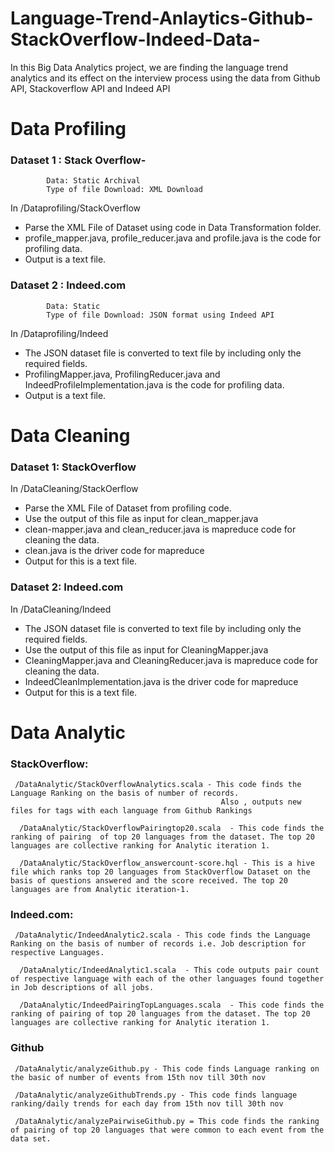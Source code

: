 # Language-Trend-Anlaytics-Github-StackOverflow-Indeed-Data-
In this Big Data Analytics project, we are finding the language trend analytics and its effect on the interview process using the data from Github API, Stackoverflow API and Indeed API

# Data Profiling
### Dataset 1 :  Stack Overflow-
            
            Data: Static Archival
            Type of file Download: XML Download

In /Dataprofiling/StackOverflow  
* Parse the XML File of Dataset using code in Data Transformation folder.
* profile_mapper.java, profile_reducer.java and profile.java is the code for profiling data.
* Output is a text file.

### Dataset 2 : Indeed.com
            
            Data: Static
            Type of file Download: JSON format using Indeed API
            
In /Dataprofiling/Indeed  
* The JSON dataset file is converted to text file by including only the required fields.
* ProfilingMapper.java, ProfilingReducer.java and IndeedProfileImplementation.java is the code for profiling data.
* Output is a text file.

# Data Cleaning
### Dataset 1: StackOverflow

In /DataCleaning/StackOerflow
*  Parse the XML File of Dataset from profiling code.
*  Use the output of this file as input for clean_mapper.java
*  clean-mapper.java and clean_reducer.java is mapreduce code for cleaning the data.
*  clean.java is the driver code for mapreduce
*  Output for this is a text file.

### Dataset 2: Indeed.com

In /DataCleaning/Indeed
*  The JSON dataset file is converted to text file by including only the required fields.
*  Use the output of this file as input for CleaningMapper.java
*  CleaningMapper.java and CleaningReducer.java is mapreduce code for cleaning the data.
*  IndeedCleanImplementation.java is the driver code for mapreduce
*  Output for this is a text file.

# Data Analytic
### StackOverflow: 
     
     /DataAnalytic/StackOverflowAnalytics.scala - This code finds the Language Ranking on the basis of number of records.
                                                   Also , outputs new files for tags with each language from Github Rankings
                                                   
      /DataAnalytic/StackOverflowPairingtop20.scala  - This code finds the ranking of pairing  of top 20 languages from the dataset. The top 20 languages are collective ranking for Analytic iteration 1.
      
      /DataAnalytic/StackOverflow_answercount-score.hql - This is a hive file which ranks top 20 languages from StackOverflow Dataset on the basis of questions answered and the score received. The top 20 languages are from Analytic iteration-1.
      
### Indeed.com: 
     
     /DataAnalytic/IndeedAnalytic2.scala - This code finds the Language Ranking on the basis of number of records i.e. Job description for respective Languages.
                                                   
      /DataAnalytic/IndeedAnalytic1.scala  - This code outputs pair count of respective language with each of the other languages found together in Job descriptions of all jobs.
      
      /DataAnalytic/IndeedPairingTopLanguages.scala  - This code finds the ranking of pairing of top 20 languages from the dataset. The top 20 languages are collective ranking for Analytic iteration 1.
      
### Github

     /DataAnalytic/analyzeGithub.py - This code finds Language ranking on the basic of number of events from 15th nov till 30th nov
     
     /DataAnalytic/analyzeGithubTrends.py - This code finds language ranking/daily trends for each day from 15th nov till 30th nov

     /DataAnalytic/analyzePairwiseGithub.py = This code finds the ranking of pairing of top 20 languages that were common to each event from the data set.
 
